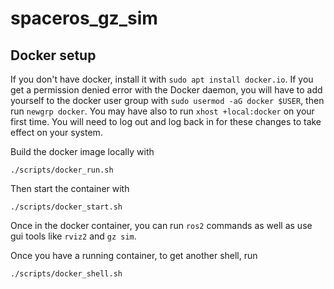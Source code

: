 # spaceros_gz_sim

## Docker setup
If you don't have docker, install it with `sudo apt install docker.io`. If you get a permission denied error with the Docker daemon, you will have to add yourself to the docker user group with `sudo usermod -aG docker $USER`, then run `newgrp docker`. You may have also to run `xhost +local:docker` on your first time. You will need to log out and log back in for these changes to take effect on your system.

Build the docker image locally with

`./scripts/docker_run.sh`

Then start the container with

`./scripts/docker_start.sh`

Once in the docker container, you can run `ros2` commands as well as use gui tools like `rviz2` and `gz sim`.

Once you have a running container, to get another shell, run 

`./scripts/docker_shell.sh`
